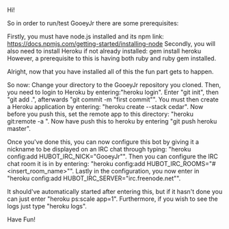 Hi! 

So in order to run/test GooeyJr there are some prerequisites: 

Firstly, you must have node.js installed and its npm
	link: https://docs.npmjs.com/getting-started/installing-node
Secondly, you will also need to install Heroku if not already installed: 
	gem install heroku 
However, a prerequisite to this is having both ruby and ruby gem installed. 

Alright, now that you have installed all of this the fun part gets to happen.

So now: 
Change your directory to the GooeyJr repository you cloned. 
Then, you need to login to Heroku by entering:"heroku login". Enter "git init", then "git add .", afterwards "git commit -m "first commit"". You must then create a Heroku application by entering: "heroku create <insert name you want your application to be called> --stack cedar". Now before you push this, set the remote app to this directory: "heroku git:remote -a <insert your app name>". Now have push this to heroku by entering "git push heroku master". 

Once you've done this, you can now configure this bot by giving it a nickname to be displayed on an IRC chat through typing: "heroku config:add HUBOT_IRC_NICK="GooeyJr"". Then you can configure the IRC chat room it is in by entering: "heroku config:add HUBOT_IRC_ROOMS="#<insert_room_name>"". Lastly in the configuration, you now enter in "heroku config:add HUBOT_IRC_SERVER="irc.freenode.net"". 

It should've automatically started after entering this, but if it hasn't done you can just enter "heroku ps:scale app=1". Furthermore, if you wish to see the logs just type "heroku logs". 

Have Fun!
